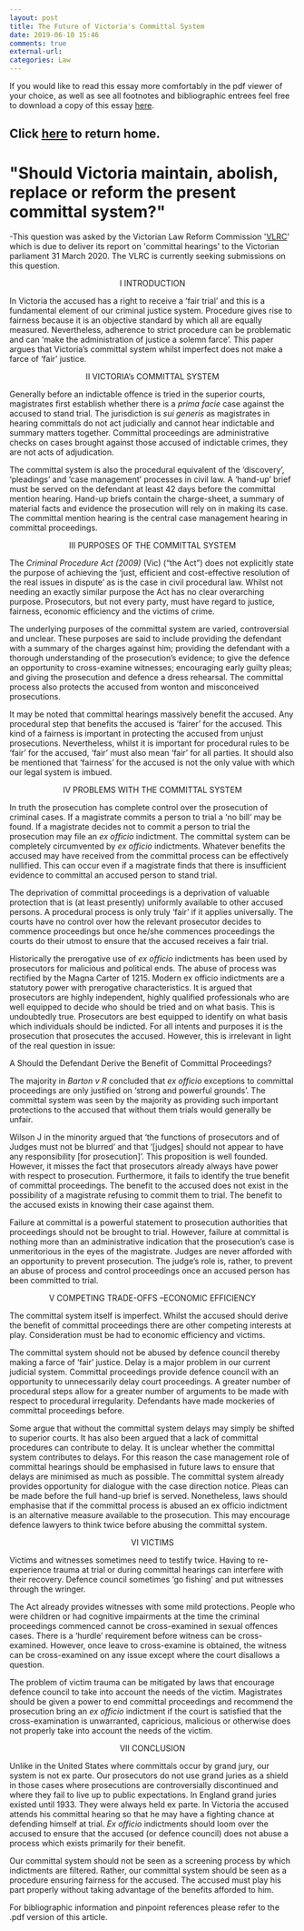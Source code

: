 ```yaml
---
layout: post
title: The Future of Victoria's Committal System
date: 2019-06-10 15:46
comments: true
external-url:
categories: Law
---
```


If you would like to read this essay more comfortably in the pdf viewer of your choice, as well as see all footnotes and bibliographic entrees feel free to download a copy of this essay [here](https://zh.scribd.com/document/412829758/The-Future-of-Victoria-s-Committal-System "Full text version").

Click [here](https://wigdo.github.io/papyrus/) to return home.
----

#  "Should Victoria maintain, abolish, replace or reform the present committal system?" #
-This question was asked by the Victorian Law Reform Commission '[VLRC](https://www.lawreform.vic.gov.au/all-projects/committals)' which is due to deliver its report on 'committal hearings' to the Victorian parliament 31 March 2020. The VLRC is currently seeking submissions on this question.

<p style="text-align: center;"> I INTRODUCTION <p>

In Victoria the accused has a right to receive a ‘fair trial’ and this is a fundamental element of our criminal justice system.  Procedure gives rise to fairness because it is an objective standard by which all are equally measured. Nevertheless, adherence to strict procedure can be problematic and can ‘make the administration of justice a solemn farce’.  This paper argues that Victoria’s committal system whilst imperfect does not make a farce of ‘fair’ justice.

<p style="text-align: center;"> II VICTORIA’s COMMITTAL SYSTEM <p>

Generally before an indictable offence is tried in the superior courts, magistrates first establish whether there is a <em> prima facie </em> case against the accused to stand trial.   The jurisdiction is <em> sui generis </em> as magistrates in hearing committals do not act judicially and cannot hear indictable and summary matters together.  Committal proceedings are administrative checks on cases brought against those accused of indictable crimes, they are not acts of adjudication.  

The committal system is also the procedural equivalent of the ‘discovery’, ‘pleadings’ and ‘case management’ processes in civil law. A ‘hand-up’ brief must be served on the defendant at least 42 days before the committal mention hearing.  Hand-up briefs contain the charge-sheet, a summary of material facts and evidence the prosecution will rely on in making its case.  The committal mention hearing is the central case management hearing in committal proceedings.

<p style="text-align: center;"> III PURPOSES OF THE COMMITTAL SYSTEM <p>

The <em> Criminal Procedure Act (2009) </em> (Vic) (“the Act”) does not explicitly state the purpose of achieving the ‘just, efficient and cost-effective resolution of the real issues in dispute’ as is the case in civil procedural law.  Whilst not needing an exactly similar purpose the Act has no clear overarching purpose. Prosecutors, but not every party, must have regard to justice, fairness, economic efficiency and the victims of crime.

The underlying purposes of the committal system are varied, controversial and unclear. These purposes are said to include providing the defendant with a summary of the charges against him;  providing the defendant with a thorough understanding of the prosecution’s evidence;  to give the defence an opportunity to cross-examine witnesses;  encouraging early guilty pleas;  and giving the prosecution and defence a dress rehearsal.   The committal process also protects the accused from wonton and misconceived prosecutions.

It may be noted that committal hearings massively benefit the accused. Any procedural step that benefits the accused is ‘fairer’ for the accused. This kind of a fairness is important in protecting the accused from unjust prosecutions. Nevertheless, whilst it is important for procedural rules to be ‘fair’ for the accused, ‘fair’ must also mean ‘fair’ for all parties. It should also be mentioned that ‘fairness’ for the accused is not the only value with which our legal system is imbued.

<p style="text-align: center;"> IV PROBLEMS WITH THE COMMITTAL SYSTEM <p>

In truth the prosecution has complete control over the prosecution of criminal cases. If a magistrate commits a person to trial a ‘no bill’ may be found.  If a magistrate decides not to commit a person to trial the prosecution may file an <em> ex officio </em> indictment.  The committal system can be completely circumvented by <em> ex officio </em> indictments.  Whatever benefits the accused may have received from the committal process can be effectively nullified. This can occur even if a magistrate finds that there is insufficient evidence to committal an accused person to stand trial.  

The deprivation of committal proceedings is a deprivation of valuable protection that is (at least presently) uniformly available to other accused persons.  A procedural process is only truly ‘fair’ if it applies universally. The courts have no control over how the relevant prosecutor decides to commence proceedings but once he/she commences proceedings the courts do their utmost to ensure that the accused receives a fair trial.  

Historically the prerogative use of <em> ex officio </em> indictments has been used by prosecutors for malicious and political ends.  The abuse of process was rectified by the Magna Carter of 1215.  Modern ex officio indictments are a statutory power with prerogative characteristics.  It is argued that prosecutors are highly independent, highly qualified professionals who are well equipped to decide who should be tried and on what basis.  This is undoubtedly true. Prosecutors are best equipped to identify on what basis which individuals should be indicted. For all intents and purposes it is the prosecution that prosecutes the accused. However, this is irrelevant in light of the real question in issue:

A Should the Defendant Derive the Benefit of Committal Proceedings?

The majority in <em> Barton v R </em> concluded that <em> ex officio </em> exceptions to committal proceedings are only justified on ‘strong and powerful grounds’.  The committal system was seen by the majority as providing such important protections to the accused that without them trials would generally be unfair.

Wilson J in the minority argued that ‘the functions of prosecutors and of Judges must not be blurred’ and that ‘[judges] should not appear to have any responsibility [for prosecution]’.  This proposition is well founded. However, it misses the fact that prosecutors already always have power with respect to prosecution. Furthermore, it fails to identify the true benefit of committal proceedings. The benefit to the accused does not exist in the possibility of a magistrate refusing to commit them to trial. The benefit to the accused exists in knowing their case against them.

Failure at committal is a powerful statement to prosecution authorities that proceedings should not be brought to trial. However, failure at committal is nothing more than an administrative indication that the prosecution’s case is unmeritorious in the eyes of the magistrate. Judges are never afforded with an opportunity to prevent prosecution.  The judge’s role is, rather, to prevent an abuse of process and control proceedings once an accused person has been committed to trial.  

<p style="text-align: center;">  V COMPETING TRADE-OFFS –ECONOMIC EFFICIENCY <p>

The committal system itself is imperfect. Whilst the accused should derive the benefit of committal proceedings there are other competing interests at play. Consideration must be had to economic efficiency and victims.

The committal system should not be abused by defence council thereby making a farce of ‘fair’ justice. Delay is a major problem in our current judicial system.  Committal proceedings provide defence council with an opportunity to unnecessarily delay court proceedings.  A greater number of procedural steps allow for a greater number of arguments to be made with respect to procedural irregularity. Defendants have made mockeries of committal proceedings before.   

Some argue that without the committal system delays may simply be shifted to superior courts.  It has also been argued that a lack of committal procedures can contribute to delay.  It is unclear whether the committal system contributes to delays. For this reason the case management role of committal hearings should be emphasised in future laws to ensure that delays are minimised as much as possible. The committal system already provides opportunity for dialogue with the case direction notice.  Pleas can be made before the full hand-up brief is served.  Nonetheless, laws should emphasise that if the committal process is abused an ex officio indictment is an alternative measure available to the prosecution. This may encourage defence lawyers to think twice before abusing the committal system.

<p style="text-align: center;"> VI VICTIMS <p>

Victims and witnesses sometimes need to testify twice.  Having to re-experience trauma at trial or during committal hearings can interfere with their recovery. Defence council sometimes ‘go fishing’ and put witnesses through the wringer.  

The Act already provides witnesses with some mild protections. People who were children or had cognitive impairments at the time the criminal proceedings commenced cannot be cross-examined in sexual offences cases.  There is a ‘hurdle’ requirement before witness can be cross-examined.  However, once leave to cross-examine is obtained, the witness can be cross-examined on any issue except where the court disallows a question.

The problem of victim trauma can be mitigated by laws that encourage defence council to take into account the needs of the victim. Magistrates should be given a power to end committal proceedings and recommend the prosecution bring an <em> ex officio </em> indictment if the court is satisfied that the cross-examination is unwarranted, capricious, malicious or otherwise does not properly take into account the needs of the victim.

<p style="text-align: center;"> VII CONCLUSION <p>
Unlike in the United States where committals occur by grand jury, our system is not ex parte. Our prosecutors do not use grand juries as a shield in those cases where prosecutions are controversially discontinued and where they fail to live up to public expectations. In England grand juries existed until 1933. They were always held ex parte.  In Victoria the accused attends his committal hearing so that he may have a fighting chance at defending himself at trial. <em> Ex officio </em> indictments should loom over the accused to ensure that the accused (or defence council) does not abuse a process which exists primarily for their benefit.

Our committal system should not be seen as a screening process by which indictments are filtered. Rather, our committal system should be seen as a procedure ensuring fairness for the accused. The accused must play his part properly without taking advantage of the benefits afforded to him.

For bibliographic information and pinpoint references please refer to the .pdf version of this article.
